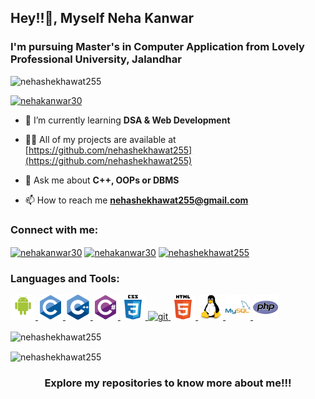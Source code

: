 <h2>Hey!!👋, Myself Neha Kanwar</h2>
<h3>I'm pursuing Master's in Computer Application from Lovely Professional University, Jalandhar</h3> 

<p align="left"> <img src="https://komarev.com/ghpvc/?username=nehashekhawat255&label=Profile%20views&color=0e75b6&style=flat" alt="nehashekhawat255" /> </p>

<p align="left"> <a href="https://linkedin.com/in/nehakanwar30" target="blank"><img src="https://img.shields.io/twitter/follow/nehakanwar30?logo=twitter&style=for-the-badge" alt="nehakanwar30" /></a> </p>

- 🌱 I’m currently learning **DSA & Web Development**

- 👨‍💻 All of my projects are available at [https://github.com/nehashekhawat255](https://github.com/nehashekhawat255)

- 💬 Ask me about **C++, OOPs or DBMS**

- 📫 How to reach me **nehashekhawat255@gmail.com**

<h3 align="left">Connect with me:</h3>
<p align="left">
<a href="https://twitter.com/nehakanwar30" target="blank"><img align="center" src="https://raw.githubusercontent.com/rahuldkjain/github-profile-readme-generator/master/src/images/icons/Social/twitter.svg" alt="nehakanwar30" height="30" width="40" /></a>
<a href="https://linkedin.com/in/nehakanwar30" target="blank"><img align="center" src="https://raw.githubusercontent.com/rahuldkjain/github-profile-readme-generator/master/src/images/icons/Social/linked-in-alt.svg" alt="nehakanwar30" height="30" width="40" /></a>
<a href="https://www.hackerrank.com/nehashekhawat255" target="blank"><img align="center" src="https://raw.githubusercontent.com/rahuldkjain/github-profile-readme-generator/master/src/images/icons/Social/hackerrank.svg" alt="nehashekhawat255" height="30" width="40" /></a>
</p>

<h3 align="left">Languages and Tools:</h3>
<p align="left"> <a href="https://developer.android.com" target="_blank" rel="noreferrer"> <img src="https://raw.githubusercontent.com/devicons/devicon/master/icons/android/android-original-wordmark.svg" alt="android" width="40" height="40"/> </a> <a href="https://www.cprogramming.com/" target="_blank" rel="noreferrer"> <img src="https://raw.githubusercontent.com/devicons/devicon/master/icons/c/c-original.svg" alt="c" width="40" height="40"/> </a> <a href="https://www.w3schools.com/cpp/" target="_blank" rel="noreferrer"> <img src="https://raw.githubusercontent.com/devicons/devicon/master/icons/cplusplus/cplusplus-original.svg" alt="cplusplus" width="40" height="40"/> </a> <a href="https://www.w3schools.com/cs/" target="_blank" rel="noreferrer"> <img src="https://raw.githubusercontent.com/devicons/devicon/master/icons/csharp/csharp-original.svg" alt="csharp" width="40" height="40"/> </a> <a href="https://www.w3schools.com/css/" target="_blank" rel="noreferrer"> <img src="https://raw.githubusercontent.com/devicons/devicon/master/icons/css3/css3-original-wordmark.svg" alt="css3" width="40" height="40"/> </a> <a href="https://git-scm.com/" target="_blank" rel="noreferrer"> <img src="https://www.vectorlogo.zone/logos/git-scm/git-scm-icon.svg" alt="git" width="40" height="40"/> </a> <a href="https://www.w3.org/html/" target="_blank" rel="noreferrer"> <img src="https://raw.githubusercontent.com/devicons/devicon/master/icons/html5/html5-original-wordmark.svg" alt="html5" width="40" height="40"/> </a> <a href="https://www.linux.org/" target="_blank" rel="noreferrer"> <img src="https://raw.githubusercontent.com/devicons/devicon/master/icons/linux/linux-original.svg" alt="linux" width="40" height="40"/> </a> <a href="https://www.mysql.com/" target="_blank" rel="noreferrer"> <img src="https://raw.githubusercontent.com/devicons/devicon/master/icons/mysql/mysql-original-wordmark.svg" alt="mysql" width="40" height="40"/> </a> <a href="https://www.php.net" target="_blank" rel="noreferrer"> <img src="https://raw.githubusercontent.com/devicons/devicon/master/icons/php/php-original.svg" alt="php" width="40" height="40"/> </a> </p>
  
<p><img align="center" src="https://github-readme-stats.vercel.app/api/top-langs?username=nehashekhawat255&show_icons=true&locale=en&layout=compact" alt="nehashekhawat255" /></p>

<p><img align="center" src="https://github-readme-streak-stats.herokuapp.com/?user=nehashekhawat255&" alt="nehashekhawat255" /></p>

<div align="center">

### Explore my repositories to know more about me!!!

</div>
